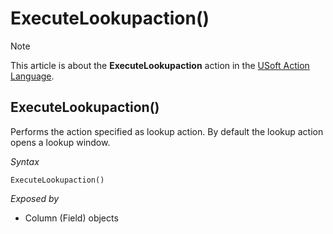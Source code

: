 # ExecuteLookupaction()



> [!NOTE]
> This article is about the **ExecuteLookupaction** action in the [USoft Action Language](/docs/Task%20flow/Action%20Language%20reference/USoft%20Action%20Language.md).

## **ExecuteLookupaction()**

Performs the action specified as lookup action. By default the lookup action opens a lookup window.

*Syntax*

```
ExecuteLookupaction()
```

*Exposed by*

- Column (Field) objects